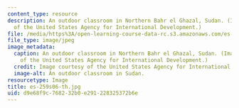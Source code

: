 ```yaml
---
content_type: resource
description: An outdoor classroom in Northern Bahr el Ghazal, Sudan. (Image courtesy
  of the United States Agency for International Development.)
file: /media/https%3A/open-learning-course-data-rc.s3.amazonaws.com/es-259-information-and-communication-technology-in-africa-spring-2006/d9e68f9c768232b0e291228325372b6e_es-259s06-th.jpg
file_type: image/jpeg
image_metadata:
  caption: An outdoor classroom in Northern Bahr el Ghazal, Sudan. (Image courtesy
    of the United States Agency for International Development.)
  credit: Image courtesy of the United States Agency for International Development.
  image-alt: An outdoor classroom in Sudan.
resourcetype: Image
title: es-259s06-th.jpg
uid: d9e68f9c-7682-32b0-e291-228325372b6e
---
```

